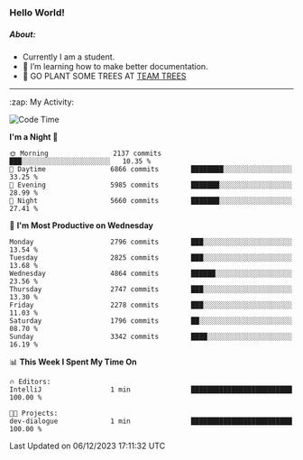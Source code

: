 ### Hello World!

##### About:
- Currently I am a student.
- 🌱 I’m learning how to make better documentation.
- 🌱 GO PLANT SOME TREES AT [TEAM TREES](https://teamtrees.org/)

---
  <summary>:zap: My Activity:</summary>
  
<!--START_SECTION:waka-->
![Code Time](http://img.shields.io/badge/Code%20Time-1%2C267%20hrs%2047%20mins-blue)

**I'm a Night 🦉** 

```text
🌞 Morning                2137 commits        ███░░░░░░░░░░░░░░░░░░░░░░   10.35 % 
🌆 Daytime                6866 commits        ████████░░░░░░░░░░░░░░░░░   33.25 % 
🌃 Evening                5985 commits        ███████░░░░░░░░░░░░░░░░░░   28.99 % 
🌙 Night                  5660 commits        ███████░░░░░░░░░░░░░░░░░░   27.41 % 
```
📅 **I'm Most Productive on Wednesday** 

```text
Monday                   2796 commits        ███░░░░░░░░░░░░░░░░░░░░░░   13.54 % 
Tuesday                  2825 commits        ███░░░░░░░░░░░░░░░░░░░░░░   13.68 % 
Wednesday                4864 commits        ██████░░░░░░░░░░░░░░░░░░░   23.56 % 
Thursday                 2747 commits        ███░░░░░░░░░░░░░░░░░░░░░░   13.30 % 
Friday                   2278 commits        ███░░░░░░░░░░░░░░░░░░░░░░   11.03 % 
Saturday                 1796 commits        ██░░░░░░░░░░░░░░░░░░░░░░░   08.70 % 
Sunday                   3342 commits        ████░░░░░░░░░░░░░░░░░░░░░   16.19 % 
```


📊 **This Week I Spent My Time On** 

```text
🔥 Editors: 
IntelliJ                 1 min               █████████████████████████   100.00 % 

🐱‍💻 Projects: 
dev-dialogue             1 min               █████████████████████████   100.00 % 
```


 Last Updated on 06/12/2023 17:11:32 UTC
<!--END_SECTION:waka-->
